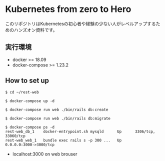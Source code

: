 # Kubernetes from zero  to Hero  
このリポジトリはKubernetesの初心者や経験の少ない人がレベルアップするためのハンズオン資料です。
## 実行環境  
- docker >= 18.09  
- docker-compose >= 1.23.2  

## How  to set up  

```
$ cd ~/rest-web

$ docker-compose up -d

$ docker-compose run web ./bin/rails db:create

$ docker-compose run web ./bin/rails db:migrate

$ docker-compose ps -d 
rest-web_db_1    docker-entrypoint.sh mysqld      Up      3306/tcp, 33060/tcp   
rest-web_web_1   bundle exec rails s -p 300 ...   Up      0.0.0.0:3000->3000/tcp
``` 
- localhost:3000 on web brouser